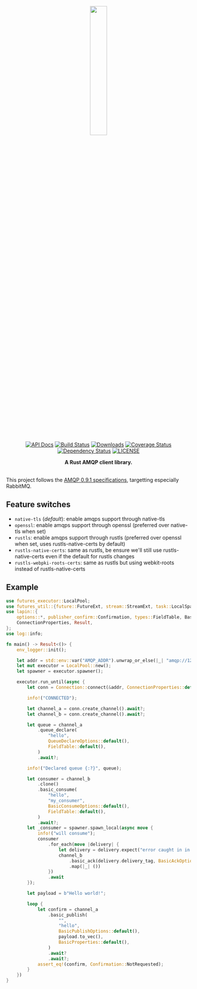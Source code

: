 <div align="center">
<img src="logo.jpg" width="30%"></img>

[![API Docs](https://docs.rs/lapin/badge.svg)](https://docs.rs/lapin)
[![Build Status](https://travis-ci.org/sozu-proxy/lapin.svg?branch=master)](https://travis-ci.org/sozu-proxy/lapin)
[![Downloads](https://img.shields.io/crates/d/lapin.svg)](https://crates.io/crates/lapin)
[![Coverage Status](https://coveralls.io/repos/github/sozu-proxy/lapin/badge.svg?branch=master)](https://coveralls.io/github/sozu-proxy/lapin?branch=master)
[![Dependency Status](https://deps.rs/repo/github/sozu-proxy/lapin/status.svg)](https://deps.rs/repo/github/sozu-proxy/lapin)
[![LICENSE](https://img.shields.io/badge/license-MIT-blue.svg)](LICENSE)

 <strong>
   A Rust AMQP client library.
 </strong>

</div>

<br />

This project follows the [AMQP 0.9.1 specifications](https://www.rabbitmq.com/resources/specs/amqp0-9-1.pdf), targetting especially RabbitMQ.

## Feature switches

* `native-tls` (*default*): enable amqps support through native-tls
* `openssl`: enable amqps support through openssl (preferred over native-tls when set)
* `rustls`: enable amqps support through rustls (preferred over openssl when set, uses rustls-native-certs by default)
* `rustls-native-certs`: same as rustls, be ensure we'll still use rustls-native-certs even if the default for rustls changes
* `rustls-webpki-roots-certs`: same as rustls but using webkit-roots instead of rustls-native-certs

## Example

```rust
use futures_executor::LocalPool;
use futures_util::{future::FutureExt, stream::StreamExt, task::LocalSpawnExt};
use lapin::{
    options::*, publisher_confirm::Confirmation, types::FieldTable, BasicProperties, Connection,
    ConnectionProperties, Result,
};
use log::info;

fn main() -> Result<()> {
    env_logger::init();

    let addr = std::env::var("AMQP_ADDR").unwrap_or_else(|_| "amqp://127.0.0.1:5672/%2f".into());
    let mut executor = LocalPool::new();
    let spawner = executor.spawner();

    executor.run_until(async {
        let conn = Connection::connect(&addr, ConnectionProperties::default()).await?;

        info!("CONNECTED");

        let channel_a = conn.create_channel().await?;
        let channel_b = conn.create_channel().await?;

        let queue = channel_a
            .queue_declare(
                "hello",
                QueueDeclareOptions::default(),
                FieldTable::default(),
            )
            .await?;

        info!("Declared queue {:?}", queue);

        let consumer = channel_b
            .clone()
            .basic_consume(
                "hello",
                "my_consumer",
                BasicConsumeOptions::default(),
                FieldTable::default(),
            )
            .await?;
        let _consumer = spawner.spawn_local(async move {
            info!("will consume");
            consumer
                .for_each(move |delivery| {
                    let delivery = delivery.expect("error caught in in consumer");
                    channel_b
                        .basic_ack(delivery.delivery_tag, BasicAckOptions::default())
                        .map(|_| ())
                })
                .await
        });

        let payload = b"Hello world!";

        loop {
            let confirm = channel_a
                .basic_publish(
                    "",
                    "hello",
                    BasicPublishOptions::default(),
                    payload.to_vec(),
                    BasicProperties::default(),
                )
                .await?
                .await?;
            assert_eq!(confirm, Confirmation::NotRequested);
        }
    })
}
```
